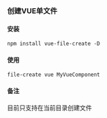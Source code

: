 ### 创建VUE单文件

#### 安装
`npm install vue-file-create -D`

#### 使用
`file-create vue MyVueComponent`

#### 备注
目前只支持在当前目录创建文件